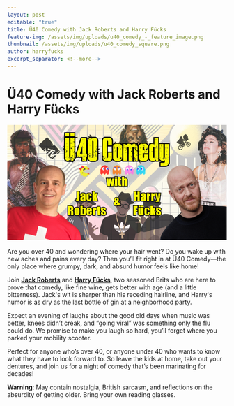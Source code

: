 ```yaml
---
layout: post
editable: "true"
title: Ü40 Comedy with Jack Roberts and Harry Fücks
feature-img: /assets/img/uploads/u40_comedy_-_feature_image.png
thumbnail: /assets/img/uploads/u40_comedy_square.png
author: harryfucks
excerpt_separator: <!--more-->
---
```

# Ü40 Comedy with Jack Roberts and Harry Fücks

![Ü40 Comedy with Jack Roberts and Harry Fücks](/assets/img/uploads/u_40_comedy.png "Ü40 Comedy with Jack Roberts and Harry Fücks")

Are you over 40 and wondering where your hair went? Do you wake up with new aches and pains every day? Then you’ll fit right in at Ü40 Comedy—the only place where grumpy, dark, and absurd humor feels like home!

Join **[Jack Roberts](https://linktr.ee/jackrobertscomedy)** and **[Harry Fücks](https://harryf.ckscomedy.com/)**, two seasoned Brits who are here to prove that comedy, like fine wine, gets better with age (and a little bitterness). Jack's wit is sharper than his receding hairline, and Harry's humor is as dry as the last bottle of gin at a neighborhood party.

Expect an evening of laughs about the good old days when music was better, knees didn’t creak, and “going viral” was something only the flu could do. We promise to make you laugh so hard, you’ll forget where you parked your mobility scooter.

Perfect for anyone who’s over 40, or anyone under 40 who wants to know what they have to look forward to. So leave the kids at home, take out your dentures, and join us for a night of comedy that’s been marinating for decades!

**Warning**: May contain nostalgia, British sarcasm, and reflections on the absurdity of getting older. Bring your own reading glasses.
